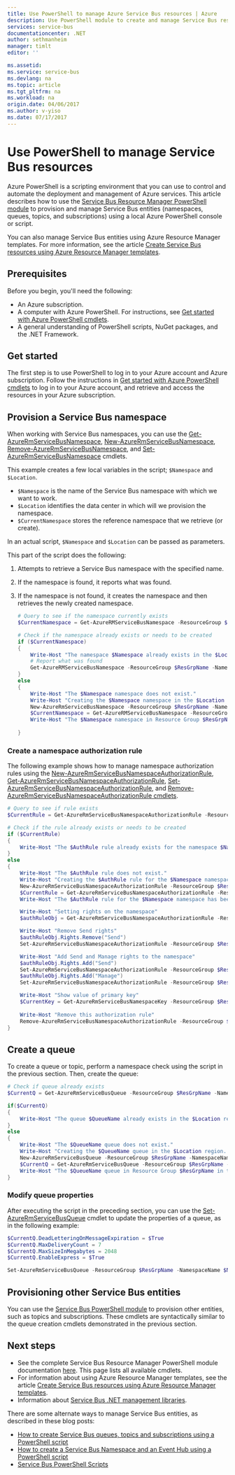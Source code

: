 ```yaml
---
title: Use PowerShell to manage Azure Service Bus resources | Azure
description: Use PowerShell module to create and manage Service Bus resources
services: service-bus
documentationcenter: .NET
author: sethmanheim
manager: timlt
editor: ''

ms.assetid: 
ms.service: service-bus
ms.devlang: na
ms.topic: article
ms.tgt_pltfrm: na
ms.workload: na
origin.date: 04/06/2017
ms.author: v-yiso
ms.date: 07/17/2017
---
```

# Use PowerShell to manage Service Bus resources

Azure PowerShell is a scripting environment that you can use to control and automate the deployment and management of Azure services. This article describes how to use the [Service Bus Resource Manager PowerShell module](https://doc.microsoft.com/powershell/module/azurerm.servicebus) to provision and manage Service Bus entities (namespaces, queues, topics, and subscriptions) using a local Azure PowerShell console or script.

You can also manage Service Bus entities using Azure Resource Manager templates. For more information, see the article [Create Service Bus resources using Azure Resource Manager templates](./service-bus-resource-manager-overview.md).

## Prerequisites

Before you begin, you'll need the following:

* An Azure subscription. 
* A computer with Azure PowerShell. For instructions, see [Get started with Azure PowerShell cmdlets](https://doc.microsoft.com/powershell/azure/get-started-azureps).
* A general understanding of PowerShell scripts, NuGet packages, and the .NET Framework.

## Get started

The first step is to use PowerShell to log in to your Azure account and Azure subscription. Follow the instructions in [Get started with Azure PowerShell cmdlets](https://doc.microsoft.com/powershell/azure/get-started-azureps) to log in to your Azure account, and retrieve and access the resources in your Azure subscription.

## Provision a Service Bus namespace

When working with Service Bus namespaces, you can use the [Get-AzureRmServiceBusNamespace](https://doc.microsoft.com/powershell/module/azurerm.servicebus/get-azurermservicebusnamespace), [New-AzureRmServiceBusNamespace](https://doc.microsoft.com/powershell/module/azurerm.servicebus/new-azurermservicebusnamespace), [Remove-AzureRmServiceBusNamespace](https://doc.microsoft.com/powershell/module/azurerm.servicebus/remove-azurermservicebusnamespace), and [Set-AzureRmServiceBusNamespace](https://doc.microsoft.com/powershell/module/azurerm.servicebus/set-azurermservicebusnamespace) cmdlets.

This example creates a few local variables in the script; `$Namespace` and `$Location`.

* `$Namespace` is the name of the Service Bus namespace with which we want to work.
* `$Location` identifies the data center in which will we provision the namespace.
* `$CurrentNamespace` stores the reference namespace that we retrieve (or create).

In an actual script, `$Namespace` and `$Location` can be passed as parameters.

This part of the script does the following:

1. Attempts to retrieve a Service Bus namespace with the specified name.
2. If the namespace is found, it reports what was found.
3. If the namespace is not found, it creates the namespace and then retrieves the newly created namespace.
   
    ``` powershell
    # Query to see if the namespace currently exists
    $CurrentNamespace = Get-AzureRMServiceBusNamespace -ResourceGroup $ResGrpName -NamespaceName $Namespace
   
    # Check if the namespace already exists or needs to be created
    if ($CurrentNamespace)
    {
        Write-Host "The namespace $Namespace already exists in the $Location region:"
		# Report what was found
		Get-AzureRMServiceBusNamespace -ResourceGroup $ResGrpName -NamespaceName $Namespace
    }
    else
    {
        Write-Host "The $Namespace namespace does not exist."
        Write-Host "Creating the $Namespace namespace in the $Location region..."
        New-AzureRmServiceBusNamespace -ResourceGroup $ResGrpName -NamespaceName $Namespace -Location $Location
        $CurrentNamespace = Get-AzureRMServiceBusNamespace -ResourceGroup $ResGrpName -NamespaceName $Namespace
        Write-Host "The $Namespace namespace in Resource Group $ResGrpName in the $Location region has been successfully created."
                
    }
    ```

### Create a namespace authorization rule

The following example shows how to manage namespace authorization rules using the [New-AzureRmServiceBusNamespaceAuthorizationRule](https://doc.microsoft.com/powershell/module/azurerm.servicebus/new-azurermservicebusnamespaceauthorizationrule), [Get-AzureRmServiceBusNamespaceAuthorizationRule](https://doc.microsoft.com/powershell/module/azurerm.servicebus/get-azurermservicebusnamespaceauthorizationrule), [Set-AzureRmServiceBusNamespaceAuthorizationRule](https://doc.microsoft.com/powershell/module/azurerm.servicebus/set-azurermservicebusnamespaceauthorizationrule), and [Remove-AzureRmServiceBusNamespaceAuthorizationRule cmdlets](https://doc.microsoft.com/powershell/module/azurerm.servicebus/remove-azurermservicebusnamespaceauthorizationrule).

```powershell
# Query to see if rule exists
$CurrentRule = Get-AzureRmServiceBusNamespaceAuthorizationRule -ResourceGroup $ResGrpName -NamespaceName $Namespace -AuthorizationRuleName $AuthRule

# Check if the rule already exists or needs to be created
if ($CurrentRule)
{
    Write-Host "The $AuthRule rule already exists for the namespace $Namespace."
}
else
{
    Write-Host "The $AuthRule rule does not exist."
    Write-Host "Creating the $AuthRule rule for the $Namespace namespace..."
    New-AzureRmServiceBusNamespaceAuthorizationRule -ResourceGroup $ResGrpName -NamespaceName $Namespace -AuthorizationRuleName $AuthRule -Rights @("Listen","Send")
    $CurrentRule = Get-AzureRmServiceBusNamespaceAuthorizationRule -ResourceGroup $ResGrpName -NamespaceName $Namespace -AuthorizationRuleName $AuthRule
    Write-Host "The $AuthRule rule for the $Namespace namespace has been successfully created."

    Write-Host "Setting rights on the namespace"
    $authRuleObj = Get-AzureRmServiceBusNamespaceAuthorizationRule -ResourceGroup $ResGrpName -NamespaceName $Namespace -AuthorizationRuleName $AuthRule

    Write-Host "Remove Send rights"
    $authRuleObj.Rights.Remove("Send")
    Set-AzureRmServiceBusNamespaceAuthorizationRule -ResourceGroup $ResGrpName -NamespaceName $Namespace -AuthRuleObj $authRuleObj

    Write-Host "Add Send and Manage rights to the namespace"
    $authRuleObj.Rights.Add("Send")
    Set-AzureRmServiceBusNamespaceAuthorizationRule -ResourceGroup $ResGrpName -NamespaceName $Namespace -AuthRuleObj $authRuleObj
    $authRuleObj.Rights.Add("Manage")
    Set-AzureRmServiceBusNamespaceAuthorizationRule -ResourceGroup $ResGrpName -NamespaceName $Namespace -AuthRuleObj $authRuleObj

    Write-Host "Show value of primary key"
    $CurrentKey = Get-AzureRmServiceBusNamespaceKey -ResourceGroup $ResGrpName -NamespaceName $Namespace -AuthorizationRuleName $AuthRule
        
    Write-Host "Remove this authorization rule"
    Remove-AzureRmServiceBusNamespaceAuthorizationRule -ResourceGroup $ResGrpName -NamespaceName $Namespace -AuthorizationRuleName $AuthRule
}
```

## Create a queue

To create a queue or topic, perform a namespace check using the script in the previous section. Then, create the queue:

```powershell
# Check if queue already exists
$CurrentQ = Get-AzureRmServiceBusQueue -ResourceGroup $ResGrpName -NamespaceName $Namespace -QueueName $QueueName

if($CurrentQ)
{
    Write-Host "The queue $QueueName already exists in the $Location region:"
}
else
{
    Write-Host "The $QueueName queue does not exist."
    Write-Host "Creating the $QueueName queue in the $Location region..."
    New-AzureRmServiceBusQueue -ResourceGroup $ResGrpName -NamespaceName $Namespace -QueueName $QueueName -EnablePartitioning $True
    $CurrentQ = Get-AzureRmServiceBusQueue -ResourceGroup $ResGrpName -NamespaceName $Namespace -QueueName $QueueName
    Write-Host "The $QueueName queue in Resource Group $ResGrpName in the $Location region has been successfully created."
}
```

### Modify queue properties

After executing the script in the preceding section, you can use the [Set-AzureRmServiceBusQueue](https://doc.microsoft.com/powershell/module/azurerm.servicebus/set-azurermservicebusqueue) cmdlet to update the properties of a queue, as in the following example:

```powershell
$CurrentQ.DeadLetteringOnMessageExpiration = $True
$CurrentQ.MaxDeliveryCount = 7
$CurrentQ.MaxSizeInMegabytes = 2048
$CurrentQ.EnableExpress = $True

Set-AzureRmServiceBusQueue -ResourceGroup $ResGrpName -NamespaceName $Namespace -QueueName $QueueName -QueueObj $CurrentQ
```

## Provisioning other Service Bus entities

You can use the [Service Bus PowerShell module](https://docs.microsoft.com/en-us/powershell/module/azurerm.servicebus) to provision other entities, such as topics and subscriptions. These cmdlets are syntactically similar to the queue creation cmdlets demonstrated in the previous section.

## Next steps

- See the complete Service Bus Resource Manager PowerShell module documentation [here](https://docs.microsoft.com/en-us/powershell/module/azurerm.servicebus). This page lists all available cmdlets.
- For information about using Azure Resource Manager templates, see the article [Create Service Bus resources using Azure Resource Manager templates](./service-bus-resource-manager-overview.md).
- Information about [Service Bus .NET management libraries](./service-bus-management-libraries.md).

There are some alternate ways to manage Service Bus entities, as described in these blog posts:

* [How to create Service Bus queues, topics and subscriptions using a PowerShell script](http://blogs.msdn.com/b/paolos/archive/2014/12/02/how-to-create-a-service-bus-queues-topics-and-subscriptions-using-a-powershell-script.aspx)
* [How to create a Service Bus Namespace and an Event Hub using a PowerShell script](http://blogs.msdn.com/b/paolos/archive/2014/12/01/how-to-create-a-service-bus-namespace-and-an-event-hub-using-a-powershell-script.aspx)
* [Service Bus PowerShell Scripts](https://code.msdn.microsoft.com/Service-Bus-PowerShell-a46b7059)

<!--Anchors-->

